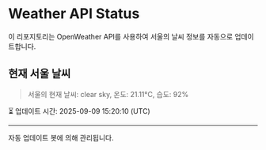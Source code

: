 
# Weather API Status

이 리포지토리는 OpenWeather API를 사용하여 서울의 날씨 정보를 자동으로 업데이트합니다.

## 현재 서울 날씨
> 서울의 현재 날씨: clear sky, 온도: 21.11°C, 습도: 92%

⏳ 업데이트 시간: 2025-09-09 15:20:10 (UTC)

---
자동 업데이트 봇에 의해 관리됩니다.
